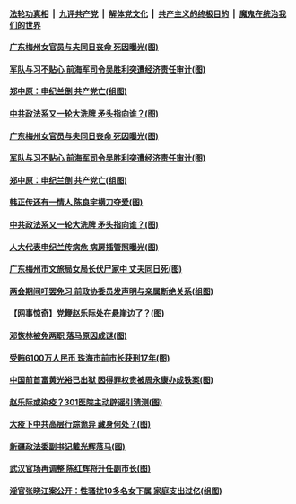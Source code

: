 

####  [法轮功真相](../../../../basic/blob/master/README.md?t=06262302) &nbsp;|&nbsp; [九评共产党](../../../../9ping.md/blob/master/README.md?t=06262302) &nbsp;|&nbsp; [解体党文化](../../../../jtdwh.md/blob/master/README.md?t=06262302)  &nbsp;|&nbsp; [共产主义的终极目的](../../../../gczydzjmd.md/blob/master/README.md?t=06262302) &nbsp;|&nbsp; [魔鬼在统治我们的世界](../../../../mgztzwmdsj.md/blob/master/README.md?t=06262302) 

#### [广东梅州女官员与夫同日丧命 死因曝光(图)](../pages/p2/937750.md?t=06262302) 

#### [军队与习不贴心 前海军司令吴胜利突遭经济责任审计(图)](../pages/p2/937735.md?t=06262302) 

#### [郑中原：申纪兰倒 共产党亡(组图)](../pages/p2/937697.md?t=06262302) 

#### [中共政法系又一轮大洗牌 矛头指向谁？(图)](../pages/p2/937678.md?t=06262302) 



#### [广东梅州女官员与夫同日丧命 死因曝光(图)](../pages/p2/937750.md?t=06262302) 

#### [军队与习不贴心 前海军司令吴胜利突遭经济责任审计(图)](../pages/p2/937735.md?t=06262302) 

#### [郑中原：申纪兰倒 共产党亡(组图)](../pages/p2/937697.md?t=06262302) 

#### [韩正传还有一情人 陈良宇横刀夺爱(图)](../pages/p2/937553.md?t=06262302) 

#### [中共政法系又一轮大洗牌 矛头指向谁？(图)](../pages/p2/937678.md?t=06262302) 



#### [人大代表申纪兰传病危 病房插管照曝光(图)](../pages/p2/937647.md?t=06262302) 

#### [广东梅州市文旅局女局长伏尸家中 丈夫同日死(图)](../pages/p2/937624.md?t=06262302) 

#### [两会期间吁罢免习 前政协委员发声明与亲属断绝关系(组图)](../pages/p2/937588.md?t=06262302) 

#### [【网事惊奇】党鞭赵乐际处在悬崖边了？(图)](../pages/p2/937567.md?t=06262302) 

#### [邓恢林被免两职 落马原因成谜(图)](../pages/p2/937571.md?t=06262302) 

#### [受贿6100万人民币 珠海市前市长获刑17年(图)](../pages/p2/937563.md?t=06262302) 

#### [中国前首富黄光裕已出狱 因得罪权贵被周永康办成铁案(图)](../pages/p2/937545.md?t=06262302) 

#### [赵乐际或染疫？301医院主动辟谣引猜测(图)](../pages/p2/937519.md?t=06262302) 


#### [大疫下中共高层行踪诡异 藏身何处？(图)](../pages/p2/937466.md?t=06262302) 

#### [新疆政法委副书记戴光辉落马(图)](../pages/p2/937460.md?t=06262302) 

#### [武汉官场再调整 陈红辉将升任副市长(图)](../pages/p2/937449.md?t=06262302) 

#### [淫官张晓江案公开：性骚扰10多名女下属 家庭支出过亿(组图)](../pages/p2/937440.md?t=06262302) 

